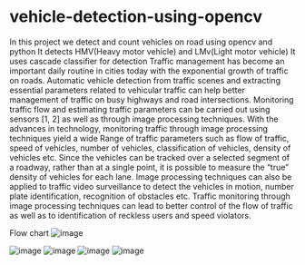 # vehicle-detection-using-opencv
In this project we detect and count vehicles on road using opencv and python
It detects HMV(Heavy motor vehicle) and LMv(Light motor vehicle) 
It uses cascade classifier for detection 
Traffic management has become an important daily routine in cities today with the exponential growth of traffic on roads. Automatic vehicle detection from traffic scenes and extracting essential parameters related to vehicular traffic can help better management of traffic on busy highways and road intersections. Monitoring traffic flow and estimating traffic parameters can be carried out using sensors [1, 2] as well as through image processing techniques.  With the advances in technology, monitoring traffic through image processing techniques yield a wide
Range of traffic parameters such as flow of traffic, speed of vehicles, number of vehicles, classification of vehicles, density of vehicles etc. Since the vehicles can be tracked over a selected segment of a roadway, rather than at a single point, it is possible to measure the “true” density of vehicles for each lane. Image processing techniques can also be applied to traffic video surveillance to detect the vehicles in motion, number plate identification, recognition of obstacles etc. Traffic monitoring through image processing techniques can lead to better control of the flow of traffic as well as to identification of reckless users and speed violators.  

Flow chart
![image](https://github.com/SanikaKendre/vehicle-detection-using-opencv/assets/84505327/4bbd6154-6ecf-4604-8e61-07c91b30c93d)

![image](https://github.com/SanikaKendre/vehicle-detection-using-opencv/assets/84505327/0068f7cd-830c-4b8d-af7d-0ae2233508d0)
![image](https://github.com/SanikaKendre/vehicle-detection-using-opencv/assets/84505327/db3c9d6a-0980-4627-bcfa-2d658dd43fb3)
![image](https://github.com/SanikaKendre/vehicle-detection-using-opencv/assets/84505327/f9553b28-f2cc-4784-ab86-fb77d908e225)
![image](https://github.com/SanikaKendre/vehicle-detection-using-opencv/assets/84505327/29bfacab-fc1f-4555-bbb2-f0c4b99dcfe3)
